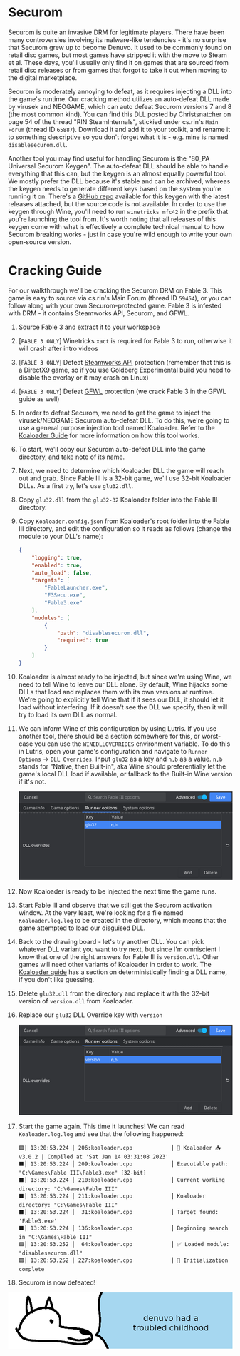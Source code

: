 # **Securom**

Securom is quite an invasive DRM for legitimate players. There have been many controversies involving its malware-like tendencies - it's no surprise that Securom grew up to become Denuvo. It used to be commonly found on retail disc games, but most games have stripped it with the move to Steam et al. These days, you'll usually only find it on games that are sourced from retail disc releases or from games that forgot to take it out when moving to the digital marketplace.

Securom is moderately annoying to defeat, as it requires injecting a DLL into the game's runtime. Our cracking method utilizes an auto-defeat DLL made by virusek and NEOGAME, which can auto defeat Securom versions 7 and 8 (the most common kind). You can find this DLL posted by Christsnatcher on page 54 of the thread "RIN SteamInternals", stickied under cs.rin's `Main Forum` (thread ID `65887`). Download it and add it to your toolkit, and rename it to something descriptive so you don't forget what it is - e.g. mine is named `disablesecurom.dll`.

Another tool you may find useful for handling Securom is the "80_PA Universal Securom Keygen". The auto-defeat DLL should be able to handle everything that this can, but the keygen is an almost equally powerful tool. We mostly prefer the DLL because it's stable and can be archived, whereas the keygen needs to generate different keys based on the system you're running it on. There's a [GitHub repo](https://github.com/Blaukovitch/80_PA) available for this keygen with the latest releases attached, but the source code is not available. In order to use the keygen through Wine, you'll need to run `winetricks mfc42` in the prefix that you're launching the tool from. It's worth noting that all releases of this keygen come with what is effectively a complete technical manual to how Securom breaking works - just in case you're wild enough to write your own open-source version.

# Cracking Guide

For our walkthrough we'll be cracking the Securom DRM on Fable 3. This game is easy to source via cs.rin's Main Forum (thread ID `59454`), or you can follow along with your own Securom-protected game. Fable 3 is infested with DRM - it contains Steamworks API, Securom, and GFWL.

1. Source Fable 3 and extract it to your workspace

2. [`FABLE 3 ONLY`] Winetricks `xact` is required for Fable 3 to run, otherwise it will crash after intro videos

3. [`FABLE 3 ONLY`] Defeat [Steamworks API](../Steamworks-API/defeating_steamworks.md) protection (remember that this is a DirectX9 game, so if you use Goldberg Experimental build you need to disable the overlay or it may crash on Linux)

4. [`FABLE 3 ONLY`] Defeat [GFWL](../GFWL/defeating_gfwl.md) protection (we crack Fable 3 in the GFWL guide as well)

5. In order to defeat Securom, we need to get the game to inject the virusek/NEOGAME Securom auto-defeat DLL. To do this, we're going to use a general purpose injection tool named Koaloader. Refer to the [Koaloader Guide](../../Tools/Koaloader/koaloader.md) for more information on how this tool works.

6. To start, we'll copy our Securom auto-defeat DLL into the game directory, and take note of its name.

7. Next, we need to determine which Koaloader DLL the game will reach out and grab. Since Fable III is a 32-bit game, we'll use 32-bit Koaloader DLLs. As a first try, let's use `glu32.dll`.

8. Copy `glu32.dll` from the `glu32-32` Koaloader folder into the Fable III directory.

9. Copy `Koaloader.config.json` from Koaloader's root folder into the Fable III directory, and edit the configuration so it reads as follows (change the module to your DLL's name):

    ```json
    {
        "logging": true,
        "enabled": true,
        "auto_load": false,
        "targets": [
            "FableLauncher.exe",
            "F3Secu.exe",
            "Fable3.exe"
        ],
        "modules": [
            {
                "path": "disablesecurom.dll",
                "required": true
            }
        ]
    }
    ```

10.  Koaloader is almost ready to be injected, but since we're using Wine, we need to tell Wine to leave our DLL alone. By default, Wine hijacks some DLLs that load and replaces them with its own versions at runtime. We're going to explicitly tell Wine that if it sees our DLL, it should let it load without interfering. If it doesn't see the DLL we specify, then it will try to load its own DLL as normal.

11. We can inform Wine of this configuration by using Lutris. If you use another tool, there should be a section somewhere for this, or worst-case you can use the `WINEDLLOVERRIDES` environment variable. To do this in Lutris, open your game's configuration and navigate to `Runner Options` -> `DLL Overrides`. Input `glu32` as a key and `n,b` as a value. `n,b` stands for "Native, then Built-in", aka Wine should preferentially let the game's local DLL load if available, or fallback to the Built-in Wine version if it's not.

    ![Fable III Glu32 DLL Override](images/Fable3-Glu32-Override.png "glu32 DLL override")

12. Now Koaloader is ready to be injected the next time the game runs.

13. Start Fable III and observe that we still get the Securom activation window. At the very least, we're looking for a file named `Koaloader.log.log` to be created in the directory, which means that the game attempted to load our disguised DLL.

14. Back to the drawing board - let's try another DLL. You can pick whatever DLL variant you want to try next, but since I'm omniscient I know that one of the right answers for Fable III is `version.dll`. Other games will need other variants of Koaloader in order to work. The [Koaloader guide](../../Tools/Koaloader/koaloader.md) has a section on deterministically finding a DLL name, if you don't like guessing.

15. Delete `glu32.dll` from the directory and replace it with the 32-bit version of `version.dll` from Koaloader.

16. Replace our `glu32` DLL Override key with `version`

    ![Fable III version DLL Override](images/Fable3-version-Override.png "version DLL override")

17. Start the game again. This time it launches! We can read `Koaloader.log.log` and see that the following happened:

    ```
    🟩│ 13:20:53.224 │ 206:koaloader.cpp            ┃ 🐨 Koaloader 📥 v3.0.2 | Compiled at 'Sat Jan 14 03:31:08 2023'
    ⬛│ 13:20:53.224 │ 209:koaloader.cpp            ┃ Executable path: "C:\Games\Fable III\Fable3.exe" [32-bit]
    ⬛│ 13:20:53.224 │ 210:koaloader.cpp            ┃ Current working directory: "C:\Games\Fable III"
    ⬛│ 13:20:53.224 │ 211:koaloader.cpp            ┃ Koaloader directory: "C:\Games\Fable III"
    ⬛│ 13:20:53.224 │  31:koaloader.cpp            ┃ Target found: 'Fable3.exe'
    ⬛│ 13:20:53.224 │ 136:koaloader.cpp            ┃ Beginning search in "C:\Games\Fable III"
    🟩│ 13:20:53.252 │  64:koaloader.cpp            ┃ ✅ Loaded module: "disablesecurom.dll"
    🟩│ 13:20:53.252 │ 227:koaloader.cpp            ┃ 🚀 Initialization complete

    ```

18. Securom is now defeated!

![wise yote used to be troubled pup too](images/securom.png "wise yote used to be a troubled pup too")

